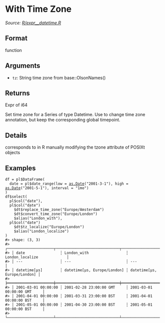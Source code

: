 # With Time Zone

*Source: [R/expr__datetime.R](https://github.com/pola-rs/r-polars/tree/main/R/expr__datetime.R)*

## Format

function

## Arguments

- `tz`: String time zone from base::OlsonNames()

## Returns

Expr of i64

Set time zone for a Series of type Datetime. Use to change time zone annotation, but keep the corresponding global timepoint.

## Details

corresponds to in R manually modifying the tzone attribute of POSIXt objects

## Examples

<pre class='r-example'><code><span class='r-in'><span><span class='va'>df</span> <span class='op'>=</span> <span class='va'>pl</span><span class='op'>$</span><span class='fu'>DataFrame</span><span class='op'>(</span></span></span>
<span class='r-in'><span>  date <span class='op'>=</span> <span class='va'>pl</span><span class='op'>$</span><span class='fu'>date_range</span><span class='op'>(</span>low <span class='op'>=</span> <span class='fu'><a href='https://rdrr.io/r/base/as.Date.html'>as.Date</a></span><span class='op'>(</span><span class='st'>"2001-3-1"</span><span class='op'>)</span>, high <span class='op'>=</span> <span class='fu'><a href='https://rdrr.io/r/base/as.Date.html'>as.Date</a></span><span class='op'>(</span><span class='st'>"2001-5-1"</span><span class='op'>)</span>, interval <span class='op'>=</span> <span class='st'>"1mo"</span><span class='op'>)</span></span></span>
<span class='r-in'><span><span class='op'>)</span></span></span>
<span class='r-in'><span><span class='va'>df</span><span class='op'>$</span><span class='fu'>select</span><span class='op'>(</span></span></span>
<span class='r-in'><span>  <span class='va'>pl</span><span class='op'>$</span><span class='fu'>col</span><span class='op'>(</span><span class='st'>"date"</span><span class='op'>)</span>,</span></span>
<span class='r-in'><span>  <span class='va'>pl</span><span class='op'>$</span><span class='fu'>col</span><span class='op'>(</span><span class='st'>"date"</span><span class='op'>)</span></span></span>
<span class='r-in'><span>    <span class='op'>$</span><span class='va'>dt</span><span class='op'>$</span><span class='fu'>replace_time_zone</span><span class='op'>(</span><span class='st'>"Europe/Amsterdam"</span><span class='op'>)</span></span></span>
<span class='r-in'><span>    <span class='op'>$</span><span class='va'>dt</span><span class='op'>$</span><span class='fu'>convert_time_zone</span><span class='op'>(</span><span class='st'>"Europe/London"</span><span class='op'>)</span></span></span>
<span class='r-in'><span>    <span class='op'>$</span><span class='fu'>alias</span><span class='op'>(</span><span class='st'>"London_with"</span><span class='op'>)</span>,</span></span>
<span class='r-in'><span>  <span class='va'>pl</span><span class='op'>$</span><span class='fu'>col</span><span class='op'>(</span><span class='st'>"date"</span><span class='op'>)</span></span></span>
<span class='r-in'><span>    <span class='op'>$</span><span class='va'>dt</span><span class='op'>$</span><span class='fu'>tz_localize</span><span class='op'>(</span><span class='st'>"Europe/London"</span><span class='op'>)</span></span></span>
<span class='r-in'><span>    <span class='op'>$</span><span class='fu'>alias</span><span class='op'>(</span><span class='st'>"London_localize"</span><span class='op'>)</span></span></span>
<span class='r-in'><span><span class='op'>)</span></span></span>
<span class='r-out co'><span class='r-pr'>#&gt;</span> shape: (3, 3)</span>
<span class='r-out co'><span class='r-pr'>#&gt;</span> ┌─────────────────────┬─────────────────────────────┬─────────────────────────────┐</span>
<span class='r-out co'><span class='r-pr'>#&gt;</span> │ date                ┆ London_with                 ┆ London_localize             │</span>
<span class='r-out co'><span class='r-pr'>#&gt;</span> │ ---                 ┆ ---                         ┆ ---                         │</span>
<span class='r-out co'><span class='r-pr'>#&gt;</span> │ datetime[μs]        ┆ datetime[μs, Europe/London] ┆ datetime[μs, Europe/London] │</span>
<span class='r-out co'><span class='r-pr'>#&gt;</span> ╞═════════════════════╪═════════════════════════════╪═════════════════════════════╡</span>
<span class='r-out co'><span class='r-pr'>#&gt;</span> │ 2001-03-01 00:00:00 ┆ 2001-02-28 23:00:00 GMT     ┆ 2001-03-01 00:00:00 GMT     │</span>
<span class='r-out co'><span class='r-pr'>#&gt;</span> │ 2001-04-01 00:00:00 ┆ 2001-03-31 23:00:00 BST     ┆ 2001-04-01 00:00:00 BST     │</span>
<span class='r-out co'><span class='r-pr'>#&gt;</span> │ 2001-05-01 00:00:00 ┆ 2001-04-30 23:00:00 BST     ┆ 2001-05-01 00:00:00 BST     │</span>
<span class='r-out co'><span class='r-pr'>#&gt;</span> └─────────────────────┴─────────────────────────────┴─────────────────────────────┘</span>
 </code></pre>